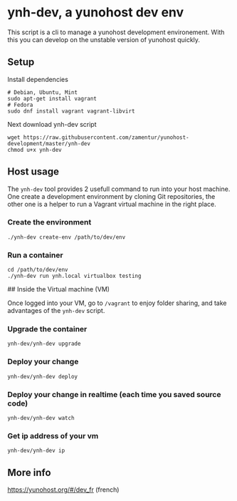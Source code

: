 # ynh-dev, a yunohost dev env

This script is a cli to manage a yunohost development environement.
With this you can develop on the unstable version of yunohost quickly.

## Setup

Install dependencies
```shell
# Debian, Ubuntu, Mint
sudo apt-get install vagrant
# Fedora
sudo dnf install vagrant vagrant-libvirt
```

Next download ynh-dev script

```shell
wget https://raw.githubusercontent.com/zamentur/yunohost-development/master/ynh-dev
chmod u+x ynh-dev
```

## Host usage

The `ynh-dev` tool provides 2 usefull command to run into your host machine. One
create a development environment by cloning Git repositories, the other one is a
helper to run a Vagrant virtual machine in the right place.

### Create the environment

```shell
./ynh-dev create-env /path/to/dev/env
```

### Run a container
```
cd /path/to/dev/env
./ynh-dev run ynh.local virtualbox testing
```

## Inside the Virtual machine (VM)

Once logged into your VM, go to `/vagrant` to enjoy folder sharing, and take
advantages of the `ynh-dev` script.

###  Upgrade the container
```
ynh-dev/ynh-dev upgrade
```

###  Deploy your change
```
ynh-dev/ynh-dev deploy
```

### Deploy your change in realtime (each time you saved source code)
```
ynh-dev/ynh-dev watch
```

### Get ip address of your vm
```
ynh-dev/ynh-dev ip
```

## More info 

https://yunohost.org/#/dev_fr (french)
